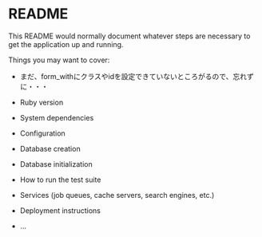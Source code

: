 # README

This README would normally document whatever steps are necessary to get the
application up and running.

Things you may want to cover:

* まだ、form_withにクラスやidを設定できていないところがるので、忘れずに・・・

* Ruby version

* System dependencies

* Configuration

* Database creation

* Database initialization

* How to run the test suite

* Services (job queues, cache servers, search engines, etc.)

* Deployment instructions

* ...
